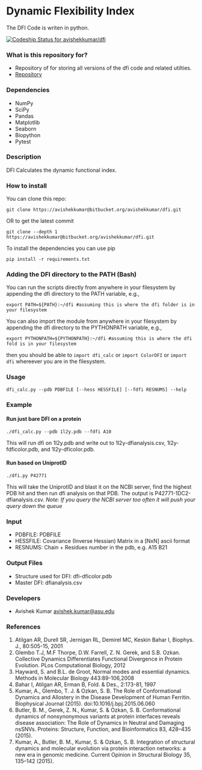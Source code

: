 # Dynamic Flexibility Index #

The DFI Code is writen in python.  

[ ![Codeship Status for avishekkumar/dfi](https://codeship.com/projects/2216d090-addf-0133-68b3-42dfb775ebd5/status?branch=master)](https://codeship.com/projects/132158)

### What is this repository for? ###

* Repository of for storing all versions of the dfi code and related utilties. 
* [Repository](https://bitbucket.org/avishekkumar/dfi)


### Dependencies ###

* NumPy
* SciPy
* Pandas
* Matplotlib 
* Seaborn 
* Biopython 
* Pytest 

### Description ###

DFI Calculates the dynamic functional index. 

### How to install ###
You can clone this repo:
```
git clone https://avishekkumar@bitbucket.org/avishekkumar/dfi.git
```
OR to get the latest commit 
```
git clone --depth 1 https://avishekkumar@bitbucket.org/avishekkumar/dfi.git
```
To install the dependencies you can use pip
```
pip install -r requirements.txt 
```

### Adding the DFI directory to the PATH (Bash) ###
You can run the scripts directly from anywhere in your filesystem by appending
the dfi directory to the PATH variable, e.g., 
```
export PATH=${PATH}:~/dfi #assuming this is where the dfi folder is in your filesystem
```
You can also import the module from anywhere in your filesystem by appending the 
dfi directory to the PYTHONPATH variable, e.g.,
```
export PYTHONPATH=${PYTHONPATH}:~/dfi #assuming this is where the dfi fold is in your filesystem 
```
then you should be able to `import dfi_calc` or `import ColorDFI` or `import dfi` whereever you
are in the filesystem. 
 

### Usage ###
```
dfi_calc.py --pdb PDBFILE [--hess HESSFILE] [--fdfi RESNUMS] --help   
```

### Example ###
#### Run just bare DFI on a protein ####
```
./dfi_calc.py --pdb 1l2y.pdb --fdfi A10 
```
This will run dfi on 1l2y.pdb and write out to 1l2y-dfianalysis.csv,
1l2y-fdficolor.pdb, and 1l2y-dficolor.pdb.

#### Run based on UniprotID ####
```
./dfi.py P42771
```
This will take the UniprotID and blast it on the NCBI server, find the
highest PDB hit and then run dfi analysis on that PDB. The output is
P42771-1DC2-dfianalysis.csv. 
*Note: If you query the NCBI server too often it will push your query
down the queue*

### Input ###

* PDBFILE:     PDBFILE
* HESSFILE:    Covariance (Inverse Hessian) Matrix in a [NxN] ascii format 
* RESNUMS:     Chain + Residues number in the pdb, e.g. A15 B21

### Output Files ###

* Structure used for DFI: dfi-dficolor.pdb 
* Master DFI: dfianalysis.csv 

### Developers ###
* Avishek Kumar avishek.kumar@asu.edu


### References ###

1. Atilgan AR, Durell SR, Jernigan RL, Demirel MC, Keskin Bahar I, Biophys. J., 80:505-15, 2001 
2. Glembo T.J, M.F Thorpe, D.W. Farrell, Z. N. Gerek, and S.B. Ozkan. Collective Dynamics Differentiates Functional Divergence in Protein Evolution. 
PLos Computational Biology, 2012  
3. Hayward, S. and B.L. de Groot, Normal modes and essential dynamics. Methods in Molecular Biology 443:89-106,2008
4. Bahar I, Atilgan AR, Erman B, Fold. & Des., 2:173-81, 1997
5. Kumar, A., Glembo, T. J. & Ozkan, S. B. The Role of Conformational Dynamics and Allostery in the Disease Development of Human Ferritin. Biophysical Journal (2015). doi:10.1016/j.bpj.2015.06.060
6. Butler, B. M., Gerek, Z. N., Kumar, S. & Ozkan, S. B. Conformational dynamics of nonsynonymous variants at protein interfaces reveals disease association: The Role of Dynamics in Neutral and Damaging nsSNVs. Proteins: Structure, Function, and Bioinformatics 83, 428–435 (2015).
7. Kumar, A., Butler, B. M., Kumar, S. & Ozkan, S. B. Integration of structural dynamics and molecular evolution via protein interaction networks: a new era in genomic medicine. Current Opinion in Structural Biology 35, 135–142 (2015).

 
